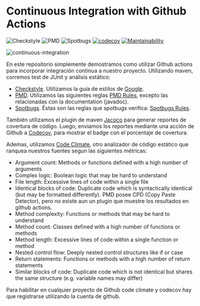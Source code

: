 # Continuous Integration with Github Actions

![Checkstyle](https://github.com/enriquemolinari/static-analysis/actions/workflows/checkstyle.yml/badge.svg) ![PMD](https://github.com/enriquemolinari/static-analysis/actions/workflows/pmd.yml/badge.svg) ![Spotbugs](https://github.com/enriquemolinari/static-analysis/actions/workflows/spotbugs.yml/badge.svg) [![codecov](https://codecov.io/gh/enriquemolinari/static-analysis/branch/main/graph/badge.svg?token=K8NLEOA3WN)](https://codecov.io/gh/enriquemolinari/static-analysis) [![Maintainability](https://api.codeclimate.com/v1/badges/0f70b90190bf2b073c19/maintainability)](https://codeclimate.com/github/enriquemolinari/static-analysis/maintainability)

![continuous-integration](https://user-images.githubusercontent.com/11150895/198878926-a99ff6f8-9de7-4788-ba41-cceb89cd1928.png)

En este repositorio simplemente demostramos como utilizar Github actions para incorporar integración continua a nuestro proyecto. Utilizando maven, corremos test de JUnit y análisis estático:

- [Checkstyle](https://maven.apache.org/plugins/maven-checkstyle-plugin/examples/custom-checker-config.html). Utilizamos la guía de estilos de [Google](https://google.github.io/styleguide/javaguide.html).
- [PMD](https://maven.apache.org/plugins/maven-pmd-plugin/). Utilizamos las siguientes reglas [PMD Rules](https://pmd.github.io/latest/pmd_rules_java.html), excepto las relacionadas con la documentation (javadoc).
- [Spotbugs](https://spotbugs.github.io/spotbugs-maven-plugin/). Éstas son las reglas que spotbugs verifica: [Spotbugs Rules](https://spotbugs.readthedocs.io/en/stable/bugDescriptions.html).

También utilizamos el plugin de maven [Jacoco](https://www.eclemma.org/jacoco/trunk/doc/maven.html) para generar reportes de covertura de código. Luego, enviamos los reportes mediante una acción de Github a [Codecov](https://about.codecov.io/), para mostrar el badge con el porcentaje de covertura.

Ademas, utilizamos [Code Climate](https://codeclimate.com/), otro analizador de código estático que ranquea nuestros fuentes segun las siguientes métricas:

- Argument count: Methods or functions defined with a high number of arguments
- Complex logic: Boolean logic that may be hard to understand
- File length: Excessive lines of code within a single file
- Identical blocks of code: Duplicate code which is syntactically identical (but may be formatted differently). PMD posee CPD (Copy Paste Detector), pero no existe aun un plugin que muestre los resultados en github actions.
- Method complexity: Functions or methods that may be hard to understand
- Method count: Classes defined with a high number of functions or methods
- Method length: Excessive lines of code within a single function or method
- Nested control flow: Deeply nested control structures like if or case
- Return statements: Functions or methods with a high number of return statements
- Similar blocks of code: Duplicate code which is not identical but shares the same structure (e.g. variable names may differ)

Para habilitar en cualquier proyecto de Github code climate y codecov hay que registrarse utilizando la cuenta de github.
